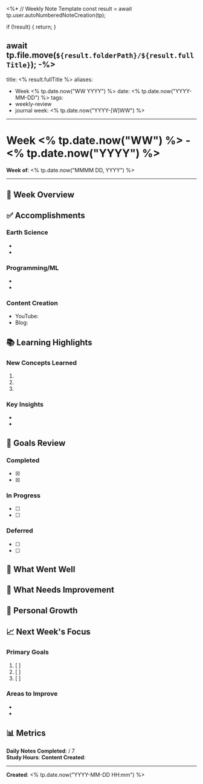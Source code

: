 <%*
// Weekly Note Template
const result = await tp.user.autoNumberedNoteCreation(tp);

if (!result) {
  return;
}

await tp.file.move(`${result.folderPath}/${result.fullTitle}`);
-%>
---
title: <% result.fullTitle %>
aliases:
  - Week <% tp.date.now("WW YYYY") %>
date: <% tp.date.now("YYYY-MM-DD") %>
tags:
  - weekly-review
  - journal
week: <% tp.date.now("YYYY-[W]WW") %>
---

# Week <% tp.date.now("WW") %> - <% tp.date.now("YYYY") %>

**Week of**: <% tp.date.now("MMMM DD, YYYY") %>

---

## 📅 Week Overview


## ✅ Accomplishments

### Earth Science
- 
- 

### Programming/ML
- 
- 

### Content Creation
- YouTube: 
- Blog: 


## 📚 Learning Highlights

### New Concepts Learned
1. 
2. 
3. 

### Key Insights
- 
- 


## 🎯 Goals Review

### Completed
- [x] 
- [x] 

### In Progress
- [ ] 
- [ ] 

### Deferred
- [ ] 
- [ ] 


## 🔄 What Went Well


## 🔧 What Needs Improvement


## 🌱 Personal Growth


## 📈 Next Week's Focus

### Primary Goals
1. [ ] 
2. [ ] 
3. [ ] 

### Areas to Improve
- 
- 


## 📊 Metrics

**Daily Notes Completed**: / 7  
**Study Hours**: 
**Content Created**: 


---

**Created**: <% tp.date.now("YYYY-MM-DD HH:mm") %>
